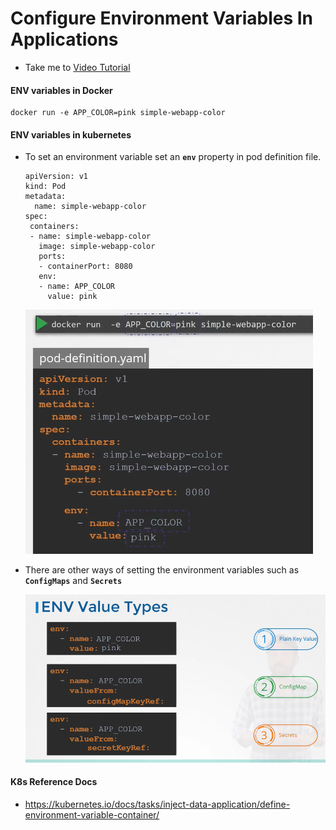 # Configure Environment Variables In Applications

- Take me to [Video Tutorial](https://kodekloud.com/topic/configure-environment-variables-in-applications/)
  
#### ENV variables in Docker

```
docker run -e APP_COLOR=pink simple-webapp-color
```

#### ENV variables in kubernetes

- To set an environment variable set an **`env`** property in pod definition file.
  
  ```
  apiVersion: v1
  kind: Pod
  metadata:
    name: simple-webapp-color
  spec:
   containers:
   - name: simple-webapp-color
     image: simple-webapp-color
     ports:
     - containerPort: 8080
     env:
     - name: APP_COLOR
       value: pink
  ```

  ![env](../../images/env.PNG)
  
- There are other ways of setting the environment variables such as **`ConfigMaps`** and **`Secrets`**

  ![cms](../../images/cms.PNG)
  
#### K8s Reference Docs

- <https://kubernetes.io/docs/tasks/inject-data-application/define-environment-variable-container/>
